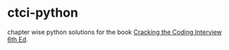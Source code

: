 # ctci-python
chapter wise python solutions for the book [Cracking the Coding Interview 6th Ed](https://www.crackingthecodinginterview.com/).
